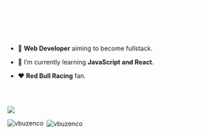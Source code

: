<h1 align="center" style="color: #ffffff;">Hi, I'm Victor !</h1>
<h3 align="center" style="color: #ffffff;">Student in Pre Master of Science at Epitech</h3>

- :dizzy: **Web Developer** aiming to become fullstack.

- 📖 I’m currently learning **JavaScript and React**.

- :hearts: **Red Bull Racing** fan.

<p align="center">
</p>

<h3 align="left" style="color: #ffffff;">Languages and Tools I'm using in my projects :</h3>
<p align="left">
  <a href="https://skillicons.dev">
    <img src="https://skillicons.dev/icons?i=figma,html,css,js,jquery,ts,tailwind,php,symfony,mysql,git" />
  </a>
</p>

<p><img align="left" src="https://github-readme-stats.vercel.app/api/top-langs?username=vbuzenco&show_icons=true&locale=en&layout=compact&theme=react&hide_border=true" alt="vbuzenco" /></p>

<p>&nbsp;<img align="center" src="https://github-readme-stats.vercel.app/api?username=vbuzenco&show_icons=true&locale=en&theme=react&hide_border=true" alt="vbuzenco" /></p>
